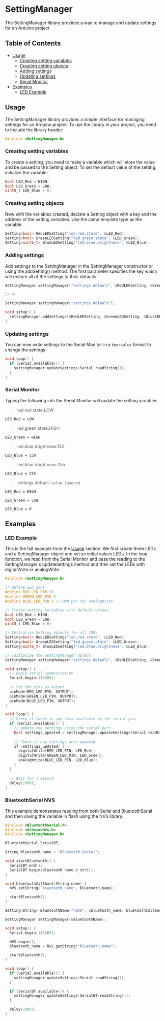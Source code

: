 # SettingManager

The SettingManager library provides a way to manage and update settings for an Arduino project.

## Table of Contents

- [Usage](#usage)
  - [Creating setting variables](#creating-setting-variables)
  - [Creating setting objects](#creating-setting-objects)
  - [Adding settings](#adding-settings)
  - [Updating settings](#updating-settings)
  - [Serial Monitor](#serial-monitor)
- [Examples](#examples)
  - [LED Example](#led-example)

## Usage

The SettingManager library provides a simple interface for managing settings for an Arduino project. To use the library in your project, you need to include the library header:

``` C++
#include <SettingManager.h>
```

### Creating setting variables

To create a setting, you need to make a variable which will store the value and be passed to the Setting object. To set the default value of the setting, initialize the variable:

``` C++
bool LED_Red = HIGH;
bool LED_Green = LOW;
uint8_t LED_Blue = 0;
```

### Creating setting objects

Now with the variables created, declare a Setting object with a key and the address of the setting variables. Use the same template type as the variable:

``` C++
Setting<bool> RedLEDSetting("led.red.state", &LED_Red);
Setting<bool> GreenLEDSetting("led.green.state", &LED_Green);
Setting<uint8_t> BlueLEDSetting("led.blue.brightness", &LED_Blue);
```

### Adding settings

Add settings to the SettingManager in the SettingManager constructor or using the addSetting() method. The first parameter specifies the key which will restore all of the settings to their defaults:

``` C++
SettingManager settingManager("settings.default", &RedLEDSetting, &GreenLEDSetting, &BlueLEDSetting);

// or

SettingManager settingManager("settings.default");

void setup() {
  settingManager.addSettings(&RedLEDSetting, &GreenLEDSetting, &BlueLEDSetting);
}
```

### Updating settings

You can now write settings to the Serial Monitor in a `key:value` format to change the settings:

``` C++
void loop() {
  if (Serial.available()) {
    settingManager.updateSettings(Serial.readString());
  }
}
```

### Serial Monitor

Typing the following into the Serial Monitor will update the setting variables

>led.red.state:LOW

`LED_Red = LOW`

>led.green.state:HIGH

`LED_Green = HIGH`

>led.blue.brightness:150

`LED_Blue = 150`

>led.blue.brightness:255

`LED_Blue = 255`

>settings.default: `value ignored`

`LED_Red = HIGH`

`LED_Green = LOW`

`LED_Blue = 0`

## Examples

### LED Example

This is the full example from the [Usage](#usage) section. We first create three LEDs and a SettingManager object and set an initial values LEDs. In the loop function, we read from the Serial Monitor and pass the reading to the SettingManager's updateSettings method and then set the LEDs with digitalWrite or analogWrite.

``` C++
#include <SettingManager.h>

// Define LED pins
#define RED_LED_PIN 13
#define GREEN_LED_PIN 2
#define BLUE_LED_PIN 3 // PWM pin for analogWrite

// Create setting variables with default values
bool LED_Red = HIGH;
bool LED_Green = LOW;
uint8_t LED_Blue = 0;

// Initialize Setting objects for all LEDs
Setting<bool> RedLEDSetting("led.red.state", &LED_Red);
Setting<bool> GreenLEDSetting("led.green.state", &LED_Green);
Setting<uint8_t> BlueLEDSetting("led.blue.brightness", &LED_Blue);

// Initialize the SettingManager object
SettingManager settingManager("settings.default", &RedLEDSetting, &GreenLEDSetting, &BlueLEDSetting);

void setup() {
  // Begin serial communication
  Serial.begin(115200);
  
  // Set the pins as output
  pinMode(RED_LED_PIN, OUTPUT);
  pinMode(GREEN_LED_PIN, OUTPUT);
  pinMode(BLUE_LED_PIN, OUTPUT);
}

void loop() {
  // Check if there is any data available on the serial port
  if (Serial.available()) {
    // Update the settings using the serial port
    bool settings_updated = settingManager.updateSettings(Serial.readString());
    
    // Check if any settings were updated
    if (settings_updated) {
      digitalWrite(RED_LED_PIN, LED_Red);
      digitalWrite(GREEN_LED_PIN, LED_Green);
      analogWrite(BLUE_LED_PIN, LED_Blue);
    }
  }
  
  // Wait for 1 second
  delay(1000);
}
```

### BluetoothSerial NVS

This example demonstrates reading from both Serial and BluetoothSerial and then saving the variable in flash using the NVS library.

``` C++
#include <BluetoothSerial.h>
#include <ArduinoNvs.h>
#include <SettingManager.h>

BluetoothSerial SerialBT;

String bluetooth_name = "Bluetooth Serial";

void startBluetooth() {
  SerialBT.end();
  SerialBT.begin(bluetooth_name.c_str());
}

void bluetoothCallback(String name) {
  NVS.setString("bluetooth_name", bluetooth_name);

  startBluetooth();
}

Setting<String> BluetoothName("name", &bluetooth_name, bluetoothCallback);

SettingManager settingManager(&BluetoothName);

void setup() {
  Serial.begin(115200);

  NVS.begin();
  bluetooth_name = NVS.getString("bluetooth_name");

  startBluetooth();
}

void loop() {
  if (Serial.available()) {
    settingManager.updateSettings(Serial.readString());
  }

  if (SerialBT.available()) {
    settingManager.updateSettings(SerialBT.readString());
  }

  delay(1000);
}
```
